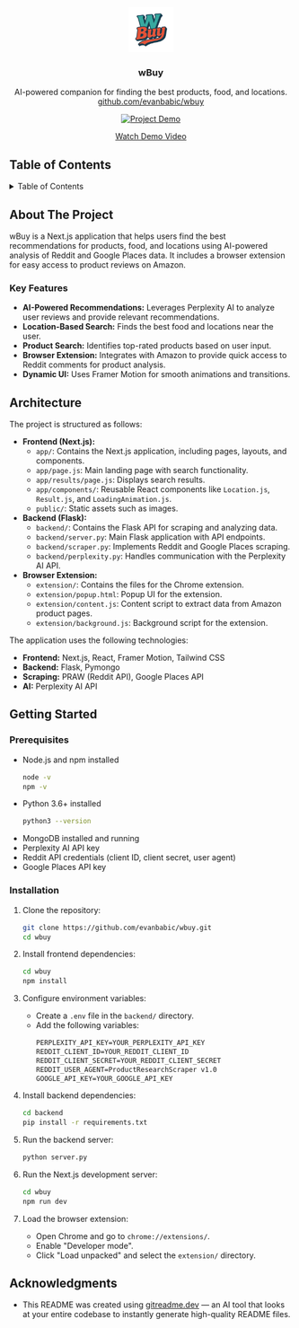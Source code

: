 <div align="center">
  <!-- REMOVE THIS IF YOU DON'T HAVE A LOGO -->
    <img src="/public/WBuyLogo.png" alt="Logo" width="80" height="80">

<h3 align="center">wBuy</h3>

  <p align="center">
    AI-powered companion for finding the best products, food, and locations.
    <br />
     <a href="https://github.com/evanbabic/wbuy">github.com/evanbabic/wbuy</a>
  </p>
</div>

<!-- REMOVE THIS IF YOU DON'T HAVE A DEMO -->
<!-- TIP: You can alternatively directly upload a video up to 100MB by dropping it in while editing the README on GitHub. This displays a video player directly on GitHub instead of making it so that you have to click an image/link -->
<div align="center">
  <a href="https://github.com/evanbabic/wbuy">
    <img src="https://github.com/user-attachments/assets/f45c9ee9-ad2f-40f4-bb60-e9bbd1472c45" alt="Project Demo">
    <p>Watch Demo Video</p>
  </a>
</div>

## Table of Contents

<details>
  <summary>Table of Contents</summary>
  <ol>
    <li>
      <a href="#about-the-project">About The Project</a>
      <ul>
        <li><a href="#key-features">Key Features</a></li>
      </ul>
    </li>
    <li><a href="#architecture">Architecture</a></li>
    <li>
      <a href="#getting-started">Getting Started</a>
      <ul>
        <li><a href="#prerequisites">Prerequisites</a></li>
        <li><a href="#installation">Installation</a></li>
      </ul>
    </li>
    <li><a href="#acknowledgments">Acknowledgments</a></li>
  </ol>
</details>

## About The Project

wBuy is a Next.js application that helps users find the best recommendations for products, food, and locations using AI-powered analysis of Reddit and Google Places data. It includes a browser extension for easy access to product reviews on Amazon.

### Key Features

- **AI-Powered Recommendations:** Leverages Perplexity AI to analyze user reviews and provide relevant recommendations.
- **Location-Based Search:** Finds the best food and locations near the user.
- **Product Search:** Identifies top-rated products based on user input.
- **Browser Extension:** Integrates with Amazon to provide quick access to Reddit comments for product analysis.
- **Dynamic UI:** Uses Framer Motion for smooth animations and transitions.

## Architecture

The project is structured as follows:

- **Frontend (Next.js):**
    - `app/`: Contains the Next.js application, including pages, layouts, and components.
    - `app/page.js`: Main landing page with search functionality.
    - `app/results/page.js`: Displays search results.
    - `app/components/`: Reusable React components like `Location.js`, `Result.js`, and `LoadingAnimation.js`.
    - `public/`: Static assets such as images.
- **Backend (Flask):**
    - `backend/`: Contains the Flask API for scraping and analyzing data.
    - `backend/server.py`: Main Flask application with API endpoints.
    - `backend/scraper.py`: Implements Reddit and Google Places scraping.
    - `backend/perplexity.py`: Handles communication with the Perplexity AI API.
- **Browser Extension:**
    - `extension/`: Contains the files for the Chrome extension.
    - `extension/popup.html`: Popup UI for the extension.
    - `extension/content.js`: Content script to extract data from Amazon product pages.
    - `extension/background.js`: Background script for the extension.

The application uses the following technologies:

- **Frontend:** Next.js, React, Framer Motion, Tailwind CSS
- **Backend:** Flask, Pymongo
- **Scraping:** PRAW (Reddit API), Google Places API
- **AI:** Perplexity AI API

## Getting Started

### Prerequisites

- Node.js and npm installed
  ```sh
  node -v
  npm -v
  ```
- Python 3.6+ installed
  ```sh
  python3 --version
  ```
- MongoDB installed and running
- Perplexity AI API key
- Reddit API credentials (client ID, client secret, user agent)
- Google Places API key

### Installation

1. Clone the repository:
   ```sh
   git clone https://github.com/evanbabic/wbuy.git
   cd wbuy
   ```

2. Install frontend dependencies:
   ```sh
   cd wbuy
   npm install
   ```

3. Configure environment variables:
   - Create a `.env` file in the `backend/` directory.
   - Add the following variables:
     ```
     PERPLEXITY_API_KEY=YOUR_PERPLEXITY_API_KEY
     REDDIT_CLIENT_ID=YOUR_REDDIT_CLIENT_ID
     REDDIT_CLIENT_SECRET=YOUR_REDDIT_CLIENT_SECRET
     REDDIT_USER_AGENT=ProductResearchScraper v1.0
     GOOGLE_API_KEY=YOUR_GOOGLE_API_KEY
     ```

4. Install backend dependencies:
   ```sh
   cd backend
   pip install -r requirements.txt
   ```

5. Run the backend server:
   ```sh
   python server.py
   ```

6. Run the Next.js development server:
   ```sh
   cd wbuy
   npm run dev
   ```

7. Load the browser extension:
   - Open Chrome and go to `chrome://extensions/`.
   - Enable "Developer mode".
   - Click "Load unpacked" and select the `extension/` directory.

## Acknowledgments

- This README was created using [gitreadme.dev](https://gitreadme.dev) — an AI tool that looks at your entire codebase to instantly generate high-quality README files.
